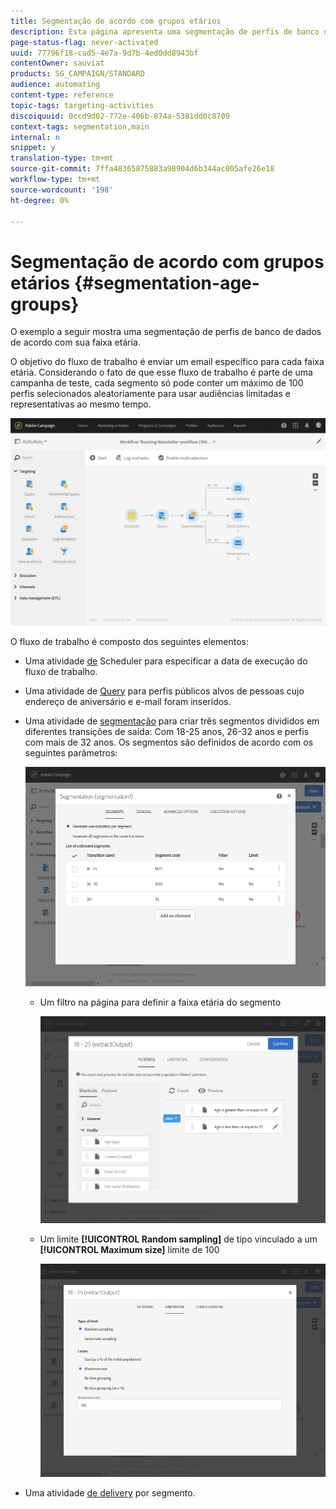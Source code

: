 ```yaml
---
title: Segmentação de acordo com grupos etários
description: Esta página apresenta uma segmentação de perfis de banco de dados de acordo com sua faixa etária. O objetivo do fluxo de trabalho é enviar um email específico para cada faixa etária.
page-status-flag: never-activated
uuid: 77796f18-cad5-4e7a-9d7b-4ed0dd8943bf
contentOwner: sauviat
products: SG_CAMPAIGN/STANDARD
audience: automating
content-type: reference
topic-tags: targeting-activities
discoiquuid: 0ccd9d02-772e-406b-874a-5381dd0c8709
context-tags: segmentation,main
internal: n
snippet: y
translation-type: tm+mt
source-git-commit: 7ffa48365875883a98904d6b344ac005afe26e18
workflow-type: tm+mt
source-wordcount: '198'
ht-degree: 0%

---
```



# Segmentação de acordo com grupos etários {#segmentation-age-groups}

O exemplo a seguir mostra uma segmentação de perfis de banco de dados de acordo com sua faixa etária.

O objetivo do fluxo de trabalho é enviar um email específico para cada faixa etária. Considerando o fato de que esse fluxo de trabalho é parte de uma campanha de teste, cada segmento só pode conter um máximo de 100 perfis selecionados aleatoriamente para usar audiências limitadas e representativas ao mesmo tempo.

![](assets/wkf_segment_example_4.png)

O fluxo de trabalho é composto dos seguintes elementos:

* Uma atividade [de](../../automating/using/segmentation.md) Scheduler para especificar a data de execução do fluxo de trabalho.
* Uma atividade de [Query](../../automating/using/query.md) para perfis públicos alvos de pessoas cujo endereço de aniversário e e-mail foram inseridos.
* Uma atividade de [segmentação](../../automating/using/segmentation.md) para criar três segmentos divididos em diferentes transições de saída: Com 18-25 anos, 26-32 anos e perfis com mais de 32 anos. Os segmentos são definidos de acordo com os seguintes parâmetros:

   ![](assets/wkf_segment_example_3.png)

   * Um filtro na página para definir a faixa etária do segmento

      ![](assets/wkf_segment_new_segment.png)

   * Um limite **[!UICONTROL Random sampling]** de tipo vinculado a um **[!UICONTROL Maximum size]** limite de 100

      ![](assets/wkf_segment_example_1.png)

* Uma atividade [de delivery](../../automating/using/email-delivery.md) por segmento.
